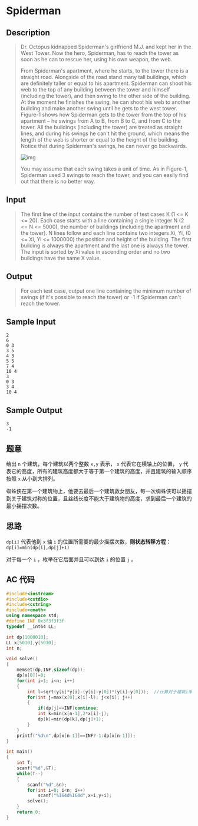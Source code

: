 # Spiderman

## **Description**

> Dr. Octopus kidnapped Spiderman's girlfriend M.J. and kept her in the West Tower. Now the hero, Spiderman, has to reach the tower as soon as he can to rescue her, using his own weapon, the web.
>
> From Spiderman's apartment, where he starts, to the tower there is a straight road. Alongside of the road stand many tall buildings, which are definitely taller or equal to his apartment. Spiderman can shoot his web to the top of any building between the tower and himself (including the tower), and then swing to the other side of the building. At the moment he finishes the swing, he can shoot his web to another building and make another swing until he gets to the west tower. Figure-1 shows how Spiderman gets to the tower from the top of his apartment – he swings from A to B, from B to C, and from C to the tower. All the buildings (including the tower) are treated as straight lines, and during his swings he can't hit the ground, which means the length of the web is shorter or equal to the height of the building. Notice that during Spiderman's swings, he can never go backwards.
>
> ![img](http://poj.org/images/1925_1.jpg)
>
> You may assume that each swing takes a unit of time. As in Figure-1, Spiderman used 3 swings to reach the tower, and you can easily find out that there is no better way.



## **Input**

> The first line of the input contains the number of test cases K (1 <= K <= 20). Each case starts with a line containing a single integer N (2 <= N <= 5000), the number of buildings (including the apartment and the tower). N lines follow and each line contains two integers Xi, Yi, (0 <= Xi, Yi <= 1000000) the position and height of the building. The first building is always the apartment and the last one is always the tower. The input is sorted by Xi value in ascending order and no two buildings have the same X value.



## **Output**

> For each test case, output one line containing the minimum number of swings (if it's possible to reach the tower) or -1 if Spiderman can't reach the tower.



## **Sample Input**

    2
    6
    0 3
    3 5
    4 3
    5 5
    7 4
    10 4
    3
    0 3
    3 4
    10 4



## **Sample Output**

    3
    -1



## **题意**

给出 `n` 个建筑，每个建筑以两个整数 `x,y` 表示， `x` 代表它在横轴上的位置， `y` 代表它的高度，所有的建筑高度都大于等于第一个建筑的高度，并且建筑的输入顺序按照 `x` 从小到大排列。

蜘蛛侠在第一个建筑物上，他要去最后一个建筑救女朋友，每一次蜘蛛侠可以摇摆到关于建筑对称的位置，且丝线长度不能大于建筑物的高度，求到最后一个建筑的最小摇摆次数。



## **思路**

`dp[i]` 代表他到 `x` 轴 `i` 的位置所需要的最少摇摆次数，**则状态转移方程：** `dp[i]=min(dp[i],dp[j]+1)` 

对于每一个 `i` ，枚举在它后面并且可以到达 `i` 的位置 `j` 。



## **AC 代码**

```cpp
#include<iostream>
#include<cstdio>
#include<cstring>
#include<cmath>
using namespace std;
#define INF 0x3f3f3f3f
typedef __int64 LL;

int dp[1000010];
LL x[5010],y[5010];
int n;

void solve()
{
    memset(dp,INF,sizeof(dp));
    dp[x[0]]=0;
    for(int i=1; i<n; i++)
    {
        int l=sqrt(y[i]*y[i]-(y[i]-y[0])*(y[i]-y[0]));  //计算对于建筑i来说所能接受的最远距离
        for(int j=max(x[0],x[i]-l); j<x[i]; j++)
        {
            if(dp[j]==INF)continue;
            int k=min(x[n-1],2*x[i]-j);
            dp[k]=min(dp[k],dp[j]+1);
        }
    }
    printf("%d\n",dp[x[n-1]]==INF?-1:dp[x[n-1]]);
}

int main()
{
    int T;
    scanf("%d",&T);
    while(T--)
    {
        scanf("%d",&n);
        for(int i=0; i<n; i++)
            scanf("%I64d%I64d",x+i,y+i);
        solve();
    }
    return 0;
}
```

